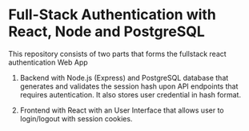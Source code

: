 # Full-Stack Authentication with React, Node and PostgreSQL 

This repository consists of two parts that forms the fullstack react authentication Web App

1. Backend with Node.js (Express) and PostgreSQL database that generates and validates the session hash upon API endpoints that requires autentication. It also stores user credential in hash format.

2. Frontend with React with an User Interface that allows user to login/logout with session cookies.

